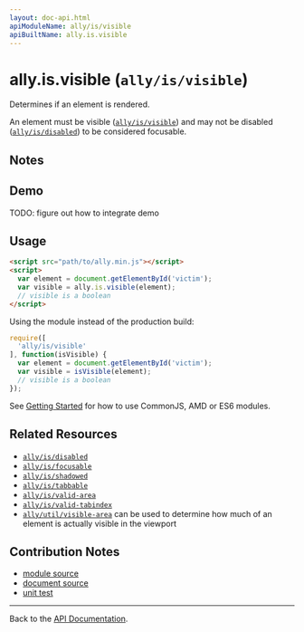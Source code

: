 ```yaml
---
layout: doc-api.html
apiModuleName: ally/is/visible
apiBuiltName: ally.is.visible
---
```


# ally.is.visible (`ally/is/visible`)

Determines if an element is rendered.

An element must be visible ([`ally/is/visible`](visible.md)) and may not be disabled ([`ally/is/disabled`](disabled.md)) to be considered focusable.


## Notes


## Demo

TODO: figure out how to integrate demo


## Usage

```html
<script src="path/to/ally.min.js"></script>
<script>
  var element = document.getElementById('victim');
  var visible = ally.is.visible(element);
  // visible is a boolean
</script>
```

Using the module instead of the production build:

```js
require([
  'ally/is/visible'
], function(isVisible) {
  var element = document.getElementById('victim');
  var visible = isVisible(element);
  // visible is a boolean
});
```

See [Getting Started](../../getting-started.md) for how to use CommonJS, AMD or ES6 modules.


## Related Resources

* [`ally/is/disabled`](disabled.md)
* [`ally/is/focusable`](focusable.md)
* [`ally/is/shadowed`](shadowed.md)
* [`ally/is/tabbable`](tabbable.md)
* [`ally/is/valid-area`](valid-area.md)
* [`ally/is/valid-tabindex`](valid-tabindex.md)
* [`ally/util/visible-area`](../util.md#Calculate-An-Element-s-Visible-Area) can be used to determine how much of an element is actually visible in the viewport


## Contribution Notes

* [module source](https://github.com/medialize/ally.js/blob/master/src/is/visible.js)
* [document source](https://github.com/medialize/ally.js/blob/master/docs/api/is/visible.md)
* [unit test](https://github.com/medialize/ally.js/blob/master/test/unit/is.visible.test.js)


---

Back to the [API Documentation](../README.md).

